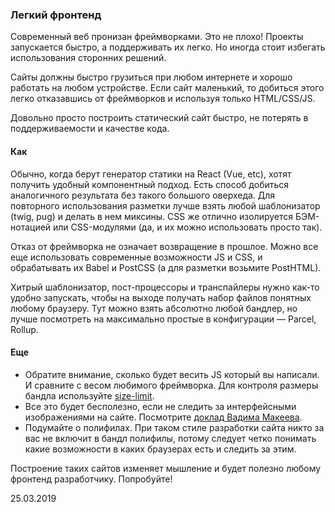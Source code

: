 ### Легкий фронтенд

Современный веб пронизан фреймворками. Это не плохо! Проекты запускается быстро, а поддерживать их легко. Но иногда стоит избегать использования сторонних решений.

Сайты должны быстро грузиться при любом интернете и хорошо работать на любом устройстве. Если сайт маленький, то добиться этого легко отказавшись от фреймворков и используя только HTML/CSS/JS.

Довольно просто построить статический сайт быстро, не потерять в поддерживаемости и качестве кода.

#### Как

Обычно, когда берут генератор статики на React (Vue, etc), хотят получить удобный компонентный подход. Есть способ добиться аналогичного результата без такого большого оверхеда. Для повторного использования разметки лучше взять любой шаблонизатор (twig, pug) и делать в нем миксины. CSS же отлично изолируется БЭМ-нотацией или CSS-модулями (да, и их можно использовать просто так).

Отказ от фреймворка не означает возвращение в прошлое. Можно все еще использовать современные возможности JS и CSS, и обрабатывать их Babel и PostCSS (а для разметки возьмите PostHTML).

Хитрый шаблонизатор, пост-процессоры и транспайлеры нужно как-то удобно запускать, чтобы на выходе получать набор файлов понятных любому браузеру. Тут можно взять абсолютно любой бандлер, но лучше посмотреть на максимально простые в конфигурации — Parcel, Rollup.

#### Еще

- Обратите внимание, сколько будет весить JS который вы написали. И сравните с весом любимого фреймворка. Для контроля размеры бандла используйте [size-limit](https://github.com/ai/size-limit).
- Все это будет бесполезно, если не следить за интерфейсными изображениями на сайте. Посмотрите [доклад Вадима Макеева](https://www.youtube.com/watch?v=JPbFcQMyzaY&feature=youtu.be).
- Подумайте о полифилах. При таком стиле разработки сайта никто за вас не включит в бандл полифилы, потому следует четко понимать какие возможности в каких браузерах есть и следить за этим.

Построение таких сайтов изменяет мышление и будет полезно любому фронтенд разработчику. Попробуйте!

25.03.2019
